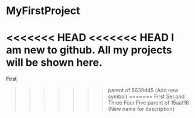 # MyFirstProject
<<<<<<< HEAD
<<<<<<< HEAD
I am new to github. All my projects will be shown here.
=======
First
>>>>>>> parent of 5639d45 (Add new symbol)
=======
First
Second
Three
Four
Five
>>>>>>> parent of 15aaf16 (New name for description)
